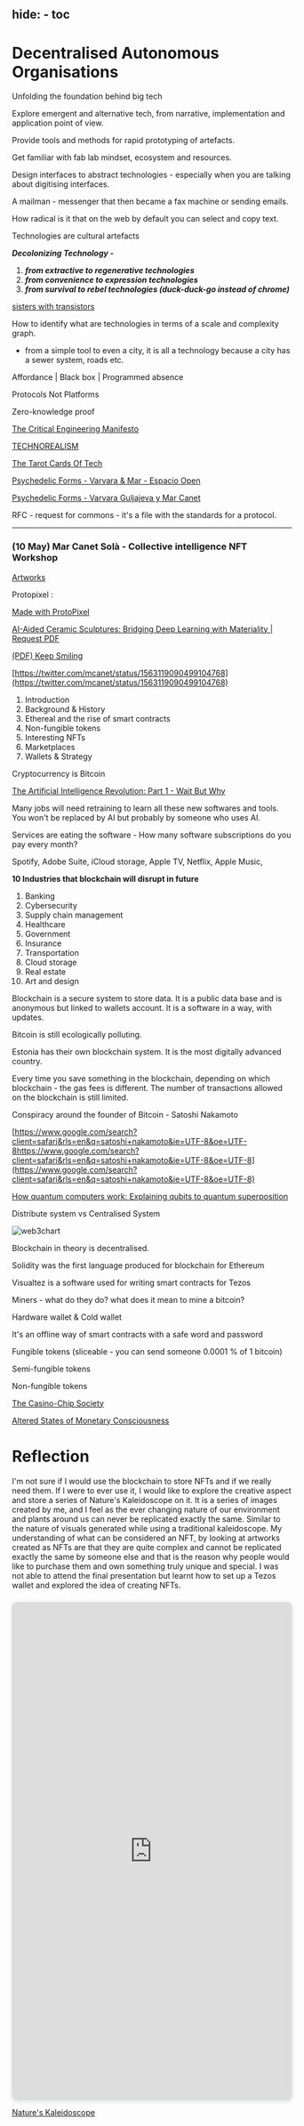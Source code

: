 hide:
    - toc
---

# **Decentralised Autonomous Organisations**

Unfolding the foundation behind big tech

Explore emergent and alternative tech, from narrative, implementation and application point of view.

Provide tools and methods for rapid prototyping of artefacts.

Get familiar with fab lab  mindset, ecosystem and resources.

Design interfaces to abstract technologies - especially when you are talking about digitising interfaces.

A mailman - messenger that then became a fax machine or sending emails.

How radical is it that on the web by default you can select and copy text.

Technologies are cultural artefacts

***Decolonizing Technology  -***

1.  ***from extractive to regenerative technologies***
2. ***from convenience to expression technologies***
3. ***from survival to rebel technologies (duck-duck-go instead of chrome)***

[sisters with transistors](https://sisterswithtransistors.com/)

How to identify what are technologies in terms of a scale and complexity graph.

- from a simple tool to even a city, it is all a technology because a city has a sewer system, roads etc.

Affordance | Black box | Programmed absence

Protocols Not Platforms

Zero-knowledge proof

[The Critical Engineering Manifesto](https://criticalengineering.org/)

[TECHNOREALISM](http://www.technorealism.org/)

[The Tarot Cards Of Tech](https://tarotcardsoftech.artefactgroup.com/)

[Psychedelic Forms - Varvara & Mar - Espacio Open](https://espacioopen.com/psychedelic-forms/)

[Psychedelic Forms - Varvara Guljajeva y Mar Canet](https://youtu.be/TeJIARYsRnc)

RFC - request for commons - it's a file with the standards for a protocol.

___________________________________________________________________________________

### (10 May) Mar Canet Solà - Collective intelligence NFT Workshop

[Artworks](https://var-mar.info/)

Protopixel :

[Made with ProtoPixel](https://www.protopixel.io/showcase)

[AI-Aided Ceramic Sculptures: Bridging Deep Learning with Materiality | Request PDF](https://www.researchgate.net/publication/369797044_AI-Aided_Ceramic_Sculptures_Bridging_Deep_Learning_with_Materiality)

[(PDF) Keep Smiling](https://www.researchgate.net/publication/367607098_Keep_Smiling)

[https://twitter.com/mcanet/status/1563119090499104768](https://twitter.com/mcanet/status/1563119090499104768)

1. Introduction
2. Background & History
3. Ethereal and the rise of smart contracts
4. Non-fungible tokens
5. Interesting NFTs
6. Marketplaces
7. Wallets & Strategy

Cryptocurrency is Bitcoin

[The Artificial Intelligence Revolution: Part 1 - Wait But Why](https://waitbutwhy.com/2015/01/artificial-intelligence-revolution-1.html)

Many jobs will need retraining to learn all these new softwares and tools. You won't be replaced by AI but probably by someone who uses AI.

Services are eating the software - How many software subscriptions do you pay every month?

Spotify, Adobe Suite, iCloud storage, Apple TV, Netflix, Apple Music,

**10 Industries that blockchain will disrupt in future**

1. Banking
2. Cybersecurity
3. Supply chain management
4. Healthcare
5. Government
6. Insurance
7. Transportation
8. Cloud storage
9. Real estate
10. Art and design

Blockchain is a secure system to store data. It is a public data base and is anonymous but linked to wallets account. It is a software in a way, with updates.

Bitcoin is still ecologically polluting.

Estonia has their own blockchain system. It is the most digitally advanced country.

Every time you save something in the blockchain, depending on which blockchain - the gas fees is different. The number of transactions allowed on the blockchain is still limited.

Conspiracy around the founder of Bitcoin - Satoshi Nakamoto

[https://www.google.com/search?client=safari&rls=en&q=satoshi+nakamoto&ie=UTF-8&oe=UTF-8https://www.google.com/search?client=safari&rls=en&q=satoshi+nakamoto&ie=UTF-8&oe=UTF-8](https://www.google.com/search?client=safari&rls=en&q=satoshi+nakamoto&ie=UTF-8&oe=UTF-8)

[How quantum computers work: Explaining qubits to quantum superposition](https://youtu.be/WW7DKcrQ-7E)

Distribute system vs Centralised System

![web3chart](../images/web3chart.png)

Blockchain in theory is decentralised.

Solidity was the first language produced for blockchain for Ethereum

Visualtez is a software used for writing smart contracts for Tezos

Miners - what do they do? what does it mean to mine a bitcoin?

Hardware wallet & Cold wallet

It's an offline way of smart contracts with a safe word and password

Fungible tokens (sliceable - you can send someone 0.0001 % of 1 bitcoin)

Semi-fungible tokens

Non-fungible tokens

[The Casino-Chip Society](https://brettscott.substack.com/p/casino-chip-cashless-society?utm_source=substack&publication_id=69390&post_id=83312237&utm_medium=email&utm_content=share&triggerShare=true&isFreemail=true)

[Altered States of Monetary Consciousness](https://alteredstatesof.money/)

# Reflection

I'm not sure if I would use the blockchain to store NFTs and if we really need them. If I were to ever use it, I would like to explore the creative aspect and store a series of Nature's Kaleidoscope on it. It is a series of images created by me, and I feel as the ever changing nature of our environment and plants around us can never be replicated exactly the same. Similar to the nature of visuals generated while using a traditional kaleidoscope. My understanding of what can be considered an NFT, by looking at artworks created as NFTs are that they are quite complex and cannot be replicated exactly the same by someone else and that is the reason why people would like to purchase them and own something truly unique and special. I was not able to attend the final presentation but learnt how to set up a Tezos wallet and explored the idea of creating NFTs.

<div style="position: relative; width: 100%; height: 0; padding-top: 177.7778%;
 padding-bottom: 0; box-shadow: 0 2px 8px 0 rgba(63,69,81,0.16); margin-top: 1.6em; margin-bottom: 0.9em; overflow: hidden;
 border-radius: 8px; will-change: transform;">
  <iframe loading="lazy" style="position: absolute; width: 100%; height: 100%; top: 0; left: 0; border: none; padding: 0;margin: 0;"
    src="https:&#x2F;&#x2F;www.canva.com&#x2F;design&#x2F;DAFlotOX_wk&#x2F;view?embed" allowfullscreen="allowfullscreen" allow="fullscreen">
  </iframe>
</div>
<a href="https:&#x2F;&#x2F;www.canva.com&#x2F;design&#x2F;DAFlotOX_wk&#x2F;view?utm_content=DAFlotOX_wk&amp;utm_campaign=designshare&amp;utm_medium=embeds&amp;utm_source=link" target="_blank" rel="noopener">Nature's Kaleidoscope</a>
